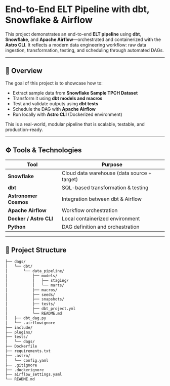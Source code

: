 # End-to-End ELT Pipeline with dbt, Snowflake & Airflow

This project demonstrates an end-to-end **ELT pipeline** using **dbt**, **Snowflake**, and **Apache Airflow**—orchestrated and containerized with the **Astro CLI**. It reflects a modern data engineering workflow: raw data ingestion, transformation, testing, and scheduling through automated DAGs.

---

## 🚀 Overview

The goal of this project is to showcase how to:

- Extract sample data from **Snowflake Sample TPCH Dataset**
- Transform it using **dbt models and macros**
- Test and validate outputs using **dbt tests**
- Schedule the DAG with **Apache Airflow**
- Run locally with **Astro CLI** (Dockerized environment)

This is a real-world, modular pipeline that is scalable, testable, and production-ready.

---

## ⚙️ Tools & Technologies

| Tool                | Purpose                             |
|---------------------|-------------------------------------|
| **Snowflake**       | Cloud data warehouse (data source + target) |
| **dbt**             | SQL-based transformation & testing |
| **Astronomer Cosmos** | Integration between dbt & Airflow |
| **Apache Airflow**  | Workflow orchestration |
| **Docker / Astro CLI** | Local containerized environment |
| **Python**          | DAG definition and orchestration |

---

## 📁 Project Structure

```bash
├── dags/
│   └── dbt/
│       └── data_pipeline/
│           ├── models/
│           │   ├── staging/
│           │   └── marts/
│           ├── macros/
│           ├── seeds/
│           ├── snapshots/
│           ├── tests/
│           ├── dbt_project.yml
│           └── README.md
│   ├── dbt_dag.py
│   └── .airflowignore
├── include/
├── plugins/
├── tests/
│   └── dags/
├── Dockerfile
├── requirements.txt
├── .astro/
│   └── config.yaml
├── .gitignore
├── .dockerignore
├── airflow_settings.yaml
└── README.md
